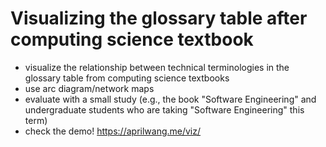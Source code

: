 # Visualizing the glossary table after computing science textbook

- visualize the relationship between technical terminologies in the glossary table from computing science textbooks
- use arc diagram/network maps
- evaluate with a small study (e.g., the book "Software Engineering" and undergraduate students who are taking "Software Engineering" this term)
- check the demo! https://aprilwang.me/viz/